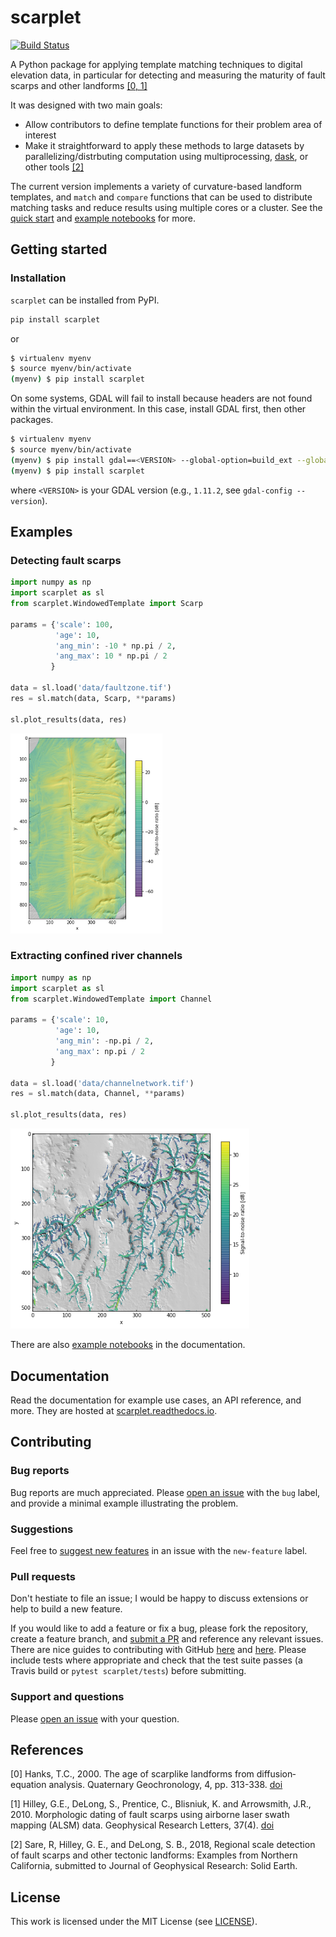 # scarplet


[![Build Status](https://travis-ci.com/rmsare/scarplet.svg?branch=master)](https://travis-ci.com/rmsare/scarplet)

A Python package for applying template matching techniques to digital elevation data, in
particular for detecting and measuring the maturity of fault scarps and other
landforms [[0, 1]](#references)

It was designed with two main goals:

* Allow contributors to define template functions for their problem area of interest
* Make it straightforward to apply these methods to large datasets by parallelizing/distrbuting computation using multiprocessing, [dask](https://dask.readthedocs.io), or other tools [[2]](#references)

The current version implements a variety of curvature-based landform templates,
and `match` and `compare` functions that can be used to distribute matching 
tasks and reduce results using multiple cores or a cluster. See the [quick start](https://scarplet.readthedocs.io/en/latest/quickstart.html) 
and [example notebooks](https://scarplet.readthedocs.io/en/latest/examples/scarps.html) for more.

## Getting started

### Installation

`scarplet` can be installed from PyPI.

```bash
pip install scarplet
```

or

```bash
$ virtualenv myenv
$ source myenv/bin/activate
(myenv) $ pip install scarplet
```

On some systems, GDAL will fail to install because headers are not found within
the virtual environment. In this case, install GDAL first, then other packages.

```bash
$ virtualenv myenv
$ source myenv/bin/activate
(myenv) $ pip install gdal==<VERSION> --global-option=build_ext --global-option='-I/usr/include/gdal/'
(myenv) $ pip install scarplet
```

where `<VERSION>` is your GDAL version (e.g., `1.11.2`, see `gdal-config --version`).

## Examples

### Detecting fault scarps

```python
import numpy as np
import scarplet as sl
from scarplet.WindowedTemplate import Scarp

params = {'scale': 100,
          'age': 10,
          'ang_min': -10 * np.pi / 2,
          'ang_max': 10 * np.pi / 2
         }

data = sl.load('data/faultzone.tif')
res = sl.match(data, Scarp, **params)

sl.plot_results(data, res)
```

<img src="docs/img/carrizo_example.png" alt="Fault scarp results" height="320">

### Extracting confined river channels

```python
import numpy as np
import scarplet as sl
from scarplet.WindowedTemplate import Channel 

params = {'scale': 10,
          'age': 10,
          'ang_min': -np.pi / 2,
          'ang_max': np.pi / 2
         }

data = sl.load('data/channelnetwork.tif')
res = sl.match(data, Channel, **params)

sl.plot_results(data, res)
```

<img src="docs/img/rivers_example.png" alt="Channel results" height="320">

There are also [example notebooks](https://scarplet.readthedocs.io/en/latest/index.html) in the documentation.

## Documentation

Read the documentation for example use cases, an API reference, and more. They
are hosted at [scarplet.readthedocs.io](https://scarplet.readthedocs.io).

## Contributing

### Bug reports

Bug reports are much appreciated. Please [open an issue](https://github.com/rmsare/scarplet/issues/new) with the `bug` label,
and provide a minimal example illustrating the problem.

### Suggestions

Feel free to [suggest new features](https://github.com/rmsare/scarplet/issues/new) in an issue with the `new-feature` label.

### Pull requests

Don't hestiate to file an issue; I would be happy to discuss extensions or help to build a new feature. 

If you would like to add a feature or fix a bug, please fork the repository, create a feature branch, and [submit a PR](https://github.com/rmsare/scarplet/compare) and reference any relevant issues. There are nice guides to contributing with GitHub [here](https://akrabat.com/the-beginners-guide-to-contributing-to-a-github-project/) and [here](https://yourfirstpr.github.io/). Please include tests where appropriate and check that the test suite passes (a Travis build or `pytest scarplet/tests`) before submitting.


### Support and questions

Please [open an issue](https://github.com/rmsare/scarplet/issues/new) with your question.

## References
[0] Hanks, T.C., 2000. The age of scarplike landforms from diffusion‐equation analysis. Quaternary Geochronology, 4, pp. 313-338. [doi](https://doi.org/10.1029/RF004p0313)

[1] Hilley, G.E., DeLong, S., Prentice, C., Blisniuk, K. and Arrowsmith, J.R., 2010. Morphologic dating of fault scarps using airborne laser swath mapping (ALSM) data. Geophysical Research Letters, 37(4). [doi](https://doi.org/10.1029/2009GL042044)

[2] Sare, R, Hilley, G. E., and DeLong, S. B., 2018, Regional scale detection of fault scarps and other tectonic landforms: Examples from Northern California, submitted to Journal of Geophysical Research: Solid Earth.

## License
This work is licensed under the MIT License (see [LICENSE](LICENSE)).
